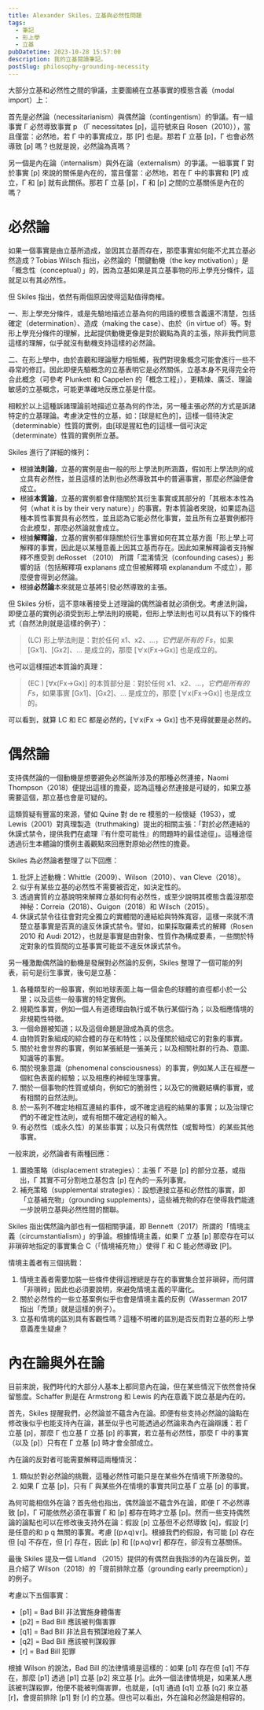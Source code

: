 ```yaml
---
title: Alexander Skiles，立基與必然性問題
tags:
  - 筆記
  - 形上學
  - 立基
pubDatetime: 2023-10-28 15:57:00
description: 我的立基閱讀筆記。
postSlug: philosophy-grounding-necessity
---
```


大部分立基和必然性之間的爭議，主要圍繞在立基事實的模態含義（modal import）上：

首先是必然論（necessitarianism）與偶然論（contingentism）的爭議。有一組事實 Γ 必然導致事實 p （Γ necessitates \[p\]，這符號來自 Rosen（2010）），當且僅當：必然地，若 Γ 中的事實成立，那 \[P\] 也是。那若 Γ 立基 \[p\]，Γ 也會必然導致 \[p\] 嗎？也就是說，必然論為真嗎？

另一個是內在論（internalism）與外在論（externalism）的爭議。一組事實 Γ 對於事實 \[p\] 來說的關係是內在的，當且僅當：必然地，若在 Γ 中的事實和 \[P\] 成立，Γ 和 \[p\] 就有此關係。那若 Γ 立基 \[p\]，Γ 和 [p] 之間的立基關係是內在的嗎？

# 必然論

如果一個事實是由立基所造成，並因其立基而存在，那麼事實如何能不尤其立基必然造成？Tobias Wilsch 指出，必然論的「關鍵動機（the key motivation）」是「概念性（conceptual）」的，因為立基如果是其立基事物的形上學充分條件，這就足以有其必然性。

但 Skiles 指出，依然有兩個原因使得這點值得商榷。

一、形上學充分條件，或是先驗地描述立基為何的用語的模態含義還不清楚，包括確定（determination）、造成（making the case）、由於（in virtue of）等。對形上學充分條件的理解，比起提供動機更像是對於觀點為真的主張，除非我們同意這樣的理解，似乎就沒有動機支持這樣的必然論。

二、在形上學中，由於直觀和理論壓力相牴觸，我們對現象概念可能會進行一些不尋常的修訂。因此即便先驗概念的立基表明它是必然關係，立基本身不見得完全符合此概念（可參考 Plunkett 和 Cappelen 的「概念工程」），更精煉、廣泛、理論敏感的立基概念，可能更準確地反應立基是什麼。

相較於以上這種訴諸理論前地描述立基為何的作法，另一種主張必然的方式是訴諸特定的立基理論。考慮決定性的立基，如：\[球是紅色的\]，這樣一個待決定（determinable）性質的實例，由\[球是猩紅色的\]這樣一個可決定（determinate）性質的實例所立基。

Skiles 進行了詳細的條列：

- 根據**法則論**，立基的實例是由一般的形上學法則所涵蓋，假如形上學法則的成立具有必然性，並且這樣的法則也必然導致其中的普遍事實，那麼必然論便會成立。
- 根據**本質論**，立基的實例都會伴隨關於其衍生事實或其部分的「其根本本性為何（what it is by their very nature）」的事實。對本質論者來說，如果認為這種本質性事實具有必然性，並且認為它能必然化事實，並且所有立基實例都符合此模型，那麼必然論就會成立。
- 根據**解釋論**，立基的實例都伴隨關於衍生事實如何在其立基方面「形上學上可解釋的事實，因此是以某種意義上因其立基而存在。因此如果解釋論者支持解釋不應受到 deRosset （2010） 所謂「混淆情況（confounding cases）」影響的話（包括解釋項 explanans 成立但被解釋項 explanandum 不成立），那麼便會得到必然論。
- 根據**必然論**本來就是立基將引發必然導致的主張。

但 Skiles 分析，這不意味著接受上述理論的偶然論者就必須倒戈。考慮法則論，即便立基的實例必須受到形上學法則的規範，但形上學法則也可以具有以下的條件式（自然法則就是這樣的例子）：

> (LC) 形上學法則是：對於任何 x1、x2、...，_它們是所有的 Fs_，如果 [Gx1]、[Gx2]、... 是成立的，那麼 \[∀x(Fx→Gx)\] 也是成立的。

也可以這樣描述本質論的真理：

> (EC ) \[∀x(Fx→Gx)\] 的本質部分是：對於任何 x1、x2、...，_它們是所有的 Fs_，如果事實 [Gx1]、[Gx2]、... 是成立的，那麼 \[∀x(Fx→Gx)\] 也是成立的。

可以看到，就算 LC 和 EC 都是必然的，\[∀x(Fx → Gx)\] 也不見得就要是必然的。

# 偶然論

支持偶然論的一個動機是想要避免必然論所涉及的那種必然連接，Naomi Thompson（2018）便提出這樣的擔憂，認為這種必然連接是可疑的，如果立基需要這個，那立基也會是可疑的。

這類質疑有豐富的來源，譬如 Quine 對 de re 模態的一般懷疑（1953），或 Lewis（2001）對真理製造（truthmaking）提出的相關主張：「對於必然連結的休謨式禁令，提供我們在處理『有什麼可能性』的問題時的最佳途徑」。這種途徑透過衍生本體論的慣例主義觀點來回應對原始必然性的擔憂。

Skiles 為必然論者整理了以下回應：

1. 批評上述動機：Whittle（2009）、Wilson（2010）、van Cleve（2018）。
2. 似乎有某些立基的必然性不需要被否定，如決定性的。
3. 透過實質的立基說明來解釋立基如何有必然性，或至少說明其模態含義沒那麼神秘：Correia（2018）、Guigon（2018）和 Wilsch（2015）。
4. 休謨式禁令往往會對完全獨立的實體間的連結給與特殊寬容，這樣一來就不清楚立基事實是否真的違反休謨式禁令。譬如，如果採取羅素式的解釋（Rosen 2010 和 Audi 2012），也就是事實是由對象、性質作為構成要素，一些關於特定對象的性質間的立基事實可能並不違反休謨式禁令。

另一種激勵偶然論的動機是發展對必然論的反例，Skiles 整理了一個可能的列表，前句是衍生事實，後句是立基：

1. 各種類型的一般事實，例如地球表面上每一個金色的球體的直徑都小於一公里；以及這些一般事實的特定實例。
2. 規範性事實，例如一個人有道德理由執行或不執行某個行為；以及相應情境的非規範性特徵。
3. 一個命題被知道；以及這個命題是證成為真的信念。
4. 由物質對象組成的綜合體的存在和特性；以及僅關於組成它的對象的事實。
5. 關於社會世界的事實，例如某張紙是一張美元；以及相關社群的行為、意圖、知識等的事實。
6. 關於現象意識（phenomenal consciousness）的事實，例如某人正在經歷一個紅色表面的經驗；以及相應的神經生理事實。
7. 關於一個事物的性質或傾向，例如它的脆弱性；以及它的微觀結構的事實，或有相關的自然法則。
8. 於一系列不確定地相互連結的事件，或不確定過程的結果的事實；以及治理它們的不確定性法則，或有相關不確定過程的輸入。
9. 有必然性（或永久性）的某些事實；以及只有偶然性（或暫時性）的某些其他事實。

一般來說，必然論者有兩種回應：

1. 置換策略（displacement strategies）：主張 Γ 不是 \[p\] 的部分立基，或指出，Γ 其實不可分割地立基包含 \[p\] 在內的一系列事實。
2. 補充策略（supplemental strategies）：設想連接立基和必然性的事實，即「立基補充物」（grounding supplements），這些補充物的存在使得我們能進一步說明立基與必然性間的關聯。

Skiles 指出偶然論內部也有一個相關爭議，即 Bennett（2017）所謂的「情境主義（circumstantialism）」的爭論。根據情境主義，如果 Γ 立基 \[p\] 那麼存在可以非瑣碎地指定的事實集合 C（「情境補充物」）使得 Γ 和 C 能必然導致 \[P\]。

情境主義者有三個挑戰：

1. 情境主義者需要加裝一些條件使得這裡總是存在的事實集合並非瑣碎，而何謂「非瑣碎」因此也必須要說明，來避免情境主義的平庸化。
2. 關於必然性的一些立基案例似乎也會是情境主義的反例（Wasserman 2017 指出「禿頭」就是這樣的例子）。
3. 立基和情境的區別具有客觀性嗎？這種不明確的區別是否反而對立基的形上學意義產生疑慮？

# 內在論與外在論

目前來說，我們時代的大部分人基本上都同意內在論，但在某些情況下依然會持保留態度。Schaffer 則是在 Armstrong 和 Lewis 的內在意義下說立基是內在的。

首先，Skiles 提醒我們，必然論並不蘊含內在論。即便有些支持必然論的論點在修改後似乎也能支持內在論，甚至似乎也可能透過必然論來為內在論辯護：若 Γ 立基 \[p\]，那麼 Γ 也立基 Γ 立基 \[p\] 的事實，若立基有必然性，那麼 Γ 中的事實（以及 \[p\]）只有在 Γ 立基 \[p\] 時才會全部成立。

內在論的反對者可能需要解釋這兩種情況：

1. 類似於對必然論的挑戰，這種必然性可能只是在某些外在情境下所激發的。
2. 如果 Γ 立基 \[p\]，只有 Γ 與某些外在情境的事實共同立基 Γ 立基 \[p\] 的事實。

為何可能相信外在論？首先他也指出，偶然論並不蘊含外在論，即便 Γ 不必然導致 \[p\]，Γ 可能依然必須在事實 Γ 和 \[p\] 都存在時才立基 \[p\]。然而一些支持偶然論的論點也可以在修改後支持外在論：假設 \[p\] 立基但不必然導致 \[q\]，假設 \[r\] 是任意的和 p q 無關的事實。考慮 \[(p∧q)∨r\]。根據我們的假設，有可能 \[p\] 存在但 \[q\] 不存在，但 \[r\] 存在，因此 \[p\] 和 \[(p∧q)∨r\] 都存在，卻沒有立基關係。

最後 Skiles 提及一個 Litland （2015）提供的有偶然自我指涉的內在論反例，並且介紹了 Wilson（2018）的「提前排除立基（grounding early preemption）」的例子。

考慮以下五個事實：

- [p1] = Bad Bill 非法實施身體傷害
- [p2] = Bad Bill 應該被判傷害罪
- [q1] = Bad Bill 非法且有預謀地殺了某人
- [q2] = Bad Bill 應該被判謀殺罪
- [r] = Bad Bill 犯罪

根據 Wilson 的說法，Bad Bill 的法律情境是這樣的：如果 \[p1\] 存在但 \[q1\] 不存在，那麼 \[p1\] 透過 \[p1\] 立基 \[p2\] 來立基 \[r\]。此外一個法律情境是，如果某人應該被判謀殺罪，他便不能被判傷害罪，也就是，\[q1\] 通過 \[q1\] 立基 \[q2\] 來立基 \[r\]，會提前排除 \[p1\] 對 \[r\] 的立基。但也可以看出，外在論和必然論是相容的。
